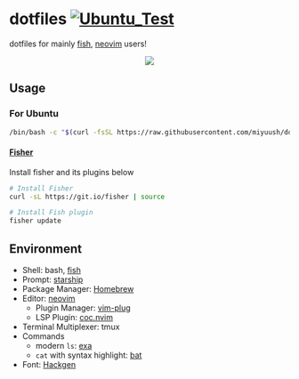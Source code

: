 # dotfiles [![Ubuntu_Test](https://github.com/miyuush/dotfiles/actions/workflows/test.yml/badge.svg)](https://github.com/miyuush/dotfiles/actions/workflows/test.yml)

dotfiles for mainly [fish](https://fishshell.com/), [neovim](https://neovim.io/) users!

<div align="center">
<img src="https://user-images.githubusercontent.com/47440342/152688712-6fe7893b-ec71-4d67-94d9-bdfab46cf328.gif">
</div>

## Usage

### For Ubuntu

```sh
/bin/bash -c "$(curl -fsSL https://raw.githubusercontent.com/miyuush/dotfiles/master/setup.sh)"
```

#### [Fisher](https://github.com/jorgebucaran/fisher)

Install fisher and its plugins below

```sh
# Install Fisher
curl -sL https://git.io/fisher | source

# Install Fish plugin
fisher update
```

## Environment

* Shell: bash, [fish](https://fishshell.com/)
* Prompt: [starship](http://starship.rs/ja-jp/s)
* Package Manager: [Homebrew](https://brew.sh/index_ja)
* Editor: [neovim](https://neovim.io/)
  * Plugin Manager: [vim-plug](https://github.com/junegunn/vim-plug)
  * LSP Plugin: [coc.nvim](https://github.com/neoclide/coc.nvim) 
* Terminal Multiplexer: tmux
* Commands
  * modern `ls`: [exa](https://github.com/ogham/exa)
  * `cat` with syntax highlight: [bat](https://github.com/sharkdp/bat)
* Font: [Hackgen](https://github.com/yuru7/HackGen)

